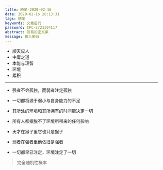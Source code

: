 ```yaml
---
title: 随笔-2020-02-16
date: 2020-02-16 20:13:31
tags: 随笔
keywords: 文章密码
password: CPC-2721304117
abstract: 简易加密文案
message: 输入密码
---
```


* 顺天应人
* 中庸之道
* 本能与理智
* 环境
* 累积

---

* 强者不会孤独，而弱者注定孤独
* 一切都将源于弱小与自身能力的不足

* 其所处的环境和其所拥有的时间能决定一切

* 所有人都摆脱不了环境所带来的任何影响

* 天才在猴子里它也只是猴子
* 弱者在强者里他依旧是强者

* 一切都早已注定，环境注定了一切

> 完全随机性概率

